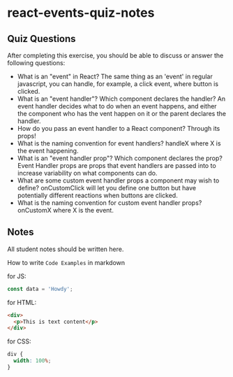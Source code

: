 # react-events-quiz-notes

## Quiz Questions

After completing this exercise, you should be able to discuss or answer the following questions:

- What is an "event" in React?
  The same thing as an 'event' in regular javascript, you can handle, for example, a click event, where button is clicked.
- What is an "event handler"? Which component declares the handler?
  An event handler decides what to do when an event happens, and either the component who has the vent happen on it or the parent declares the handler.
- How do you pass an event handler to a React component?
  Through its props!
- What is the naming convention for event handlers?
  handleX where X is the event happening.
- What is an "event handler prop"? Which component declares the prop?
  Event Handler props are props that event handlers are passed into to increase variability on what components can do.
- What are some custom event handler props a component may wish to define?
  onCustomClick will let you define one button but have potentially different reactions when buttons are clicked.
- What is the naming convention for custom event handler props?
  onCustomX where X is the event.

## Notes

All student notes should be written here.

How to write `Code Examples` in markdown

for JS:

```javascript
const data = 'Howdy';
```

for HTML:

```html
<div>
  <p>This is text content</p>
</div>
```

for CSS:

```css
div {
  width: 100%;
}
```

